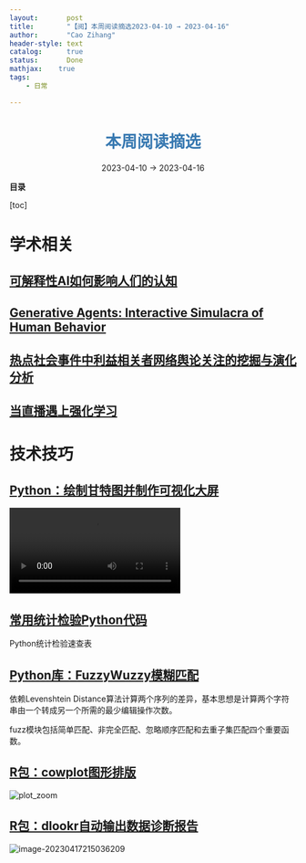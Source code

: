 ```yaml
---
layout:       post
title:        "【阅】本周阅读摘选2023-04-10 → 2023-04-16"
author:       "Cao Zihang"
header-style: text
catalog:      true
status:		  Done
mathjax: 	true
tags:
    - 日常

---
```


# <center><font color="#3879B1">本周阅读摘选</font></center>

<center>2023-04-10 → 2023-04-16</center>

**目录**

[toc]

# 学术相关

## [可解释性AI如何影响人们的认知](https://mp.weixin.qq.com/s/iVvvysfrI2reBWTHJelphw)



## [Generative Agents: Interactive Simulacra of Human Behavior](https://arxiv.org/abs/2304.03442v1)



## [热点社会事件中利益相关者网络舆论关注的挖掘与演化分析](https://mp.weixin.qq.com/s/VbTjrrF031geaM2Eypso1w)



## [当直播遇上强化学习](https://mp.weixin.qq.com/s/rar1LSh9CuKTn2u5uv6dIg)



# 技术技巧

## [Python：绘制甘特图并制作可视化大屏](https://mp.weixin.qq.com/s/oehMv4T9HcTo--0z8c5rAg)

![](https://img.czhread.asia/img/202306132314344.mp4)

## [常用统计检验Python代码](https://mp.weixin.qq.com/s/ujNUOl8oghBoLDoXxTvcRQ)

Python统计检验速查表

## [Python库：FuzzyWuzzy模糊匹配](https://mp.weixin.qq.com/s/xTAEq4SCkzvmpLYA7CWn8A)

依赖Levenshtein Distance算法计算两个序列的差异，基本思想是计算两个字符串由一个转成另一个所需的最少编辑操作次数。

fuzz模块包括简单匹配、非完全匹配、忽略顺序匹配和去重子集匹配四个重要函数。

## [R包：cowplot图形排版](https://mp.weixin.qq.com/s/mXHroeXlJPXt5ZeJNRHLnA)

![plot_zoom](https://img.czhread.asia/img/202304172159340.png)

## [R包：dlookr自动输出数据诊断报告](https://mp.weixin.qq.com/s/_ZNLcIyKFiA7ZiDJwZwkag)

![image-20230417215036209](https://img.czhread.asia/img/202304172152591.png)
